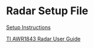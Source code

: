 
# Radar Setup File 

[Setup Instructions](https://docs.google.com/document/d/1Gyn5K0TfzVGeTWLXGM1u6azJFLpNYZUNc-R12ceEwQQ/edit)

[TI AWR1843 Radar User Guide](https://www.ti.com/lit/ug/spruim4b/spruim4b.pdf?ts=1684917442526&ref_url=https3A2F2Fwww.ti.com2Ftool2FIWR1843BOOST)
